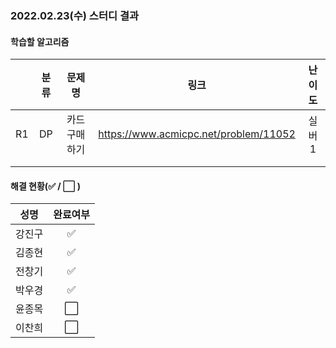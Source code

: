 ### 2022.02.23(수) 스터디 결과

#### 학습할 알고리즘

|      | 분류 |    문제명     |                 링크                  | 난이도 |
| :--: | :--: | :-----------: | :-----------------------------------: | :----: |
|  R1  |  DP  | 카드 구매하기 | https://www.acmicpc.net/problem/11052 | 실버1  |
|      |      |               |                                       |        |
|      |      |               |                                       |        |

#### 해결 현황(:white_check_mark: / :white_large_square:  )

|  성명  |       완료여부       |
| :----: | :------------------: |
| 강진구 | :white_check_mark: |
| 김종현 | :white_check_mark: |
| 전창기 |  :white_check_mark:  |
| 박우경 |  :white_check_mark:  |
| 윤종목 | :white_large_square: |
| 이찬희 | :white_large_square: |
